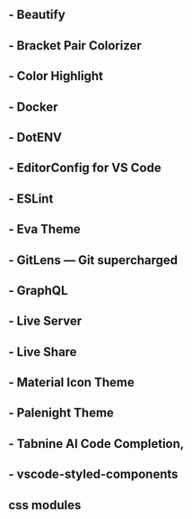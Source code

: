 ## - Beautify
## - Bracket Pair Colorizer
## - Color Highlight
## - Docker
## - DotENV
## - EditorConfig for VS Code
## - ESLint
## - Eva Theme
## - GitLens — Git supercharged
## - GraphQL
## - Live Server
## - Live Share
## - Material Icon Theme
## - Palenight Theme
## - Tabnine AI Code Completion,
## - vscode-styled-components
## css modules
